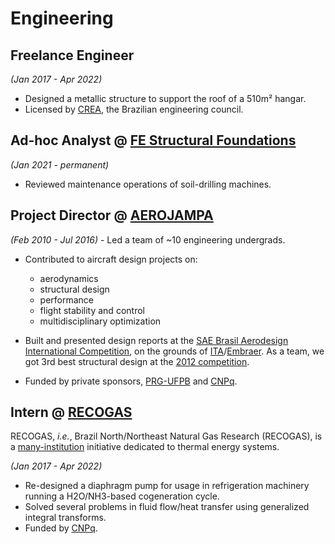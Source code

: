 # Engineering

## **Freelance Engineer**

_(Jan 2017 - Apr 2022)_

  - Designed a metallic structure to support the roof of a 510m² hangar.
  - Licensed by [CREA](https://creapb-org-br.translate.goog/?_x_tr_sl=pt&_x_tr_tl=en&_x_tr_hl=en&_x_tr_pto=wapp), the Brazilian engineering council.

## **Ad-hoc Analyst** @ [FE Structural Foundations](https://fundacoesespeciais-net-br.translate.goog/?_x_tr_sl=pt&_x_tr_tl=en&_x_tr_hl=en&_x_tr_pto=wapp)

_(Jan 2021 - permanent)_

  - Reviewed maintenance operations of soil-drilling machines. 

## **Project Director** @ [AEROJAMPA](https://www.instagram.com/aerojampaufpb/)

_(Feb 2010 - Jul 2016)_
    - Led a team of ~10 engineering undergrads.

  - Contributed to aircraft design projects on:
      - aerodynamics
      - structural design
      - performance
      - flight stability and control
      - multidisciplinary optimization

  - Built and presented design reports at the
  [SAE Brasil Aerodesign International Competition](https://saebrasil.org.br/programas-estudantis/aero-design-sae-brasil/),
  on the grounds of [ITA](https://www-ita-br.translate.goog/info?_x_tr_sch=http&_x_tr_sl=pt&_x_tr_tl=en&_x_tr_hl=en&_x_tr_pto=wapp)/[Embraer](https://embraer.com/global/en).
  As a team, we got 3rd best structural design at the [2012 competition](http://saebrasil.org.br/wp-content/uploads/2020/03/AD2012_Pontuacao_Final_-_Classe_Regular.pdf).

  - Funded by private sponsors, [PRG-UFPB](https://www-prg-ufpb-br.translate.goog/prg/contents/menu/sobre-a-prg?_x_tr_sl=pt&_x_tr_tl=en&_x_tr_hl=en&_x_tr_pto=wapp)
  and [CNPq](https://en.wikipedia.org/wiki/National_Council_for_Scientific_and_Technological_Development).

## **Intern** @ [RECOGAS](https://pt-foursquare-com.translate.goog/v/les-recogas/4e9c00572c5b4d6405f3f428?_x_tr_sl=pt&_x_tr_tl=en&_x_tr_hl=en&_x_tr_pto=wapp)

RECOGAS, _i.e._,
Brazil North/Northeast Natural Gas Research (RECOGAS),
is a [many-institution](https://web-archive-org.translate.goog/web/20080511142231/http://www.les.ufpb.br/recogas/rede_equipe.html?_x_tr_sl=pt&_x_tr_tl=en&_x_tr_hl=en-US&_x_tr_pto=wapp)
initiative dedicated to thermal energy systems.

_(Jan 2017 - Apr 2022)_

  - Re-designed a diaphragm pump for usage in refrigeration machinery running a 
  H2O/NH3-based cogeneration cycle.
  - Solved several problems in fluid flow/heat transfer using
  generalized integral transforms.
  - Funded by [CNPq](https://en.wikipedia.org/wiki/National_Council_for_Scientific_and_Technological_Development).

